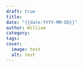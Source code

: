 ```yaml
---
draft: true
title: 
date: "{{date:YYYY-MM-DD}}"
author: William
category: 
tags: 
cover:
  image: test
  alt: test
---
```

